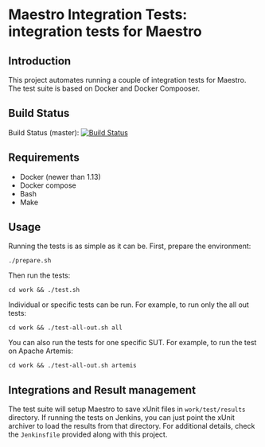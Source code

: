 Maestro Integration Tests: integration tests for Maestro
============


Introduction
----

This project automates running a couple of integration tests for Maestro. The test suite is based on Docker and 
Docker Compooser.


Build Status
----

Build Status (master): [![Build Status](https://travis-ci.org/maestro-performance/integration-tests.svg?branch=master)](https://travis-ci.org/maestro-performance/integration-tests)


Requirements
----

* Docker (newer than 1.13)
* Docker compose
* Bash
* Make


Usage
---- 

Running the tests is as simple as it can be. First, prepare the environment:

```./prepare.sh```

Then run the tests:

```cd work && ./test.sh```


Individual or specific tests can be run. For example, to run only the all out tests: 

```cd work && ./test-all-out.sh all```

You can also run the tests for one specific SUT. For example, to run the test on Apache Artemis: 

```cd work && ./test-all-out.sh artemis```


Integrations and Result management
---- 

The test suite will setup Maestro to save xUnit files in `work/test/results` directory. If running
the tests on Jenkins, you can just point the xUnit archiver to load the results from that directory.
For additional details, check the `Jenkinsfile` provided along with this project.